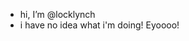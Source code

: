 - hi, I’m @locklynch
- i have no idea what i'm doing! Eyoooo!
<!---
- i have a few goals here, to become proficient in a few different things
  - javascript (and typescript)
  - rust
  - enough http and css to understand what i'm looking at!
- i’m looking to collaborate on stuff! and things! i have no strong feelings one way or the other
- reach me at lock.lynch@gmail.com
- tehe :3
--->
